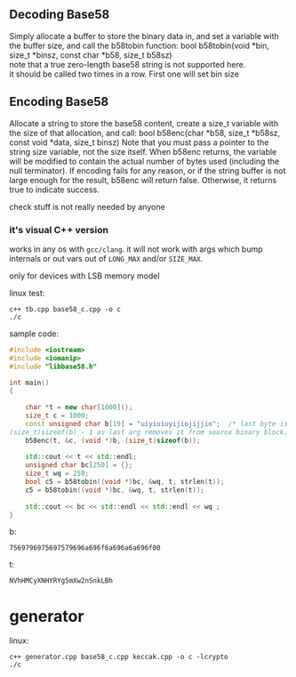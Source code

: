 
Decoding Base58
---------------

Simply allocate a buffer to store the binary data in, and set a variable with
the buffer size, and call the b58tobin function:
	bool b58tobin(void *bin, size_t *binsz, const char *b58, size_t b58sz)  
note that a true zero-length base58 string is not supported here.  
it should be called two times in a row. First one will set bin size


Encoding Base58
---------------

Allocate a string to store the base58 content, create a size_t variable with the
size of that allocation, and call:
	bool b58enc(char *b58, size_t *b58sz, const void *data, size_t binsz)
Note that you must pass a pointer to the string size variable, not the size
itself. When b58enc returns, the variable will be modified to contain the actual
number of bytes used (including the null terminator). If encoding fails for any
reason, or if the string buffer is not large enough for the result, b58enc will
return false. Otherwise, it returns true to indicate success.
  

check stuff is not really needed by anyone

### it's visual C++ version
works in any os with `gcc/clang`. it will not work with args which bump internals or out vars out of `LONG_MAX` and/or `SIZE_MAX`.
  
only for devices with LSB memory model
 
linux test:
```
c++ tb.cpp base58_c.cpp -o c
./c
```
sample code:
```c++
#include <iostream>
#include <iomanip>
#include "libbase58.h"

int main()
{
	
	char *t = new char[1000]();
	size_t c = 1000;
	const unsigned char b[19] = "uiyiuiuyijiojijjio";  /* last byte is '\0' coz of b[] dealt with by compiler. 
(size_t)sizeof(b) - 1 as last arg removes it from source binary block. */   
	b58enc(t, &c, (void *)b, (size_t)sizeof(b));
	
	std::cout << t << std::endl;
	unsigned char bc[250] = {};
	size_t wq = 250;
	bool c5 = b58tobin((void *)bc, &wq, t, strlen(t));
	c5 = b58tobin((void *)bc, &wq, t, strlen(t));
	
	std::cout << bc << std::endl << std::endl << wq ;
}
```
b: 
```
7569796975697579696a696f6a696a6a696f00
```
t:
```
NVhHMCyXNHYRYg5mXw2nSnkLBh
```



 # generator 
  
 linux:  
 ```
c++ generator.cpp base58_c.cpp keccak.cpp -o c -lcrypto
./c
 ```
